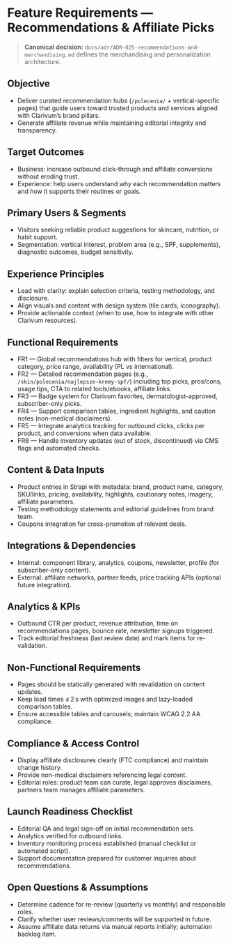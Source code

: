 # Feature Requirements — Recommendations & Affiliate Picks

> **Canonical decision:** `docs/adr/ADR-025-recommendations-and-merchandising.md` defines the merchandising and personalization architecture.

## Objective
- Deliver curated recommendation hubs (`/polecenia/` + vertical-specific pages) that guide users toward trusted products and services aligned with Clarivum’s brand pillars.
- Generate affiliate revenue while maintaining editorial integrity and transparency.

## Target Outcomes
- Business: increase outbound click-through and affiliate conversions without eroding trust.
- Experience: help users understand why each recommendation matters and how it supports their routines or goals.

## Primary Users & Segments
- Visitors seeking reliable product suggestions for skincare, nutrition, or habit support.
- Segmentation: vertical interest, problem area (e.g., SPF, supplements), diagnostic outcomes, budget sensitivity.

## Experience Principles
- Lead with clarity: explain selection criteria, testing methodology, and disclosure.
- Align visuals and content with design system (tile cards, iconography).
- Provide actionable context (when to use, how to integrate with other Clarivum resources).

## Functional Requirements
- FR1 — Global recommendations hub with filters for vertical, product category, price range, availability (PL vs international).
- FR2 — Detailed recommendation pages (e.g., `/skin/polecenia/najlepsze-kremy-spf/`) including top picks, pros/cons, usage tips, CTA to related tools/ebooks, affiliate links.
- FR3 — Badge system for Clarivum favorites, dermatologist-approved, subscriber-only picks.
- FR4 — Support comparison tables, ingredient highlights, and caution notes (non-medical disclaimers).
- FR5 — Integrate analytics tracking for outbound clicks, clicks per product, and conversions when data available.
- FR6 — Handle inventory updates (out of stock, discontinued) via CMS flags and automated checks.

## Content & Data Inputs
- Product entries in Strapi with metadata: brand, product name, category, SKU/links, pricing, availability, highlights, cautionary notes, imagery, affiliate parameters.
- Testing methodology statements and editorial guidelines from brand team.
- Coupons integration for cross-promotion of relevant deals.

## Integrations & Dependencies
- Internal: component library, analytics, coupons, newsletter, profile (for subscriber-only content).
- External: affiliate networks, partner feeds, price tracking APIs (optional future integration).

## Analytics & KPIs
- Outbound CTR per product, revenue attribution, time on recommendations pages, bounce rate, newsletter signups triggered.
- Track editorial freshness (last review date) and mark items for re-validation.

## Non-Functional Requirements
- Pages should be statically generated with revalidation on content updates.
- Keep load times ≤ 2 s with optimized images and lazy-loaded comparison tables.
- Ensure accessible tables and carousels; maintain WCAG 2.2 AA compliance.

## Compliance & Access Control
- Display affiliate disclosures clearly (FTC compliance) and maintain change history.
- Provide non-medical disclaimers referencing legal content.
- Editorial roles: product team can curate, legal approves disclaimers, partners team manages affiliate parameters.

## Launch Readiness Checklist
- Editorial QA and legal sign-off on initial recommendation sets.
- Analytics verified for outbound links.
- Inventory monitoring process established (manual checklist or automated script).
- Support documentation prepared for customer inquiries about recommendations.

## Open Questions & Assumptions
- Determine cadence for re-review (quarterly vs monthly) and responsible roles.
- Clarify whether user reviews/comments will be supported in future.
- Assume affiliate data returns via manual reports initially; automation backlog item.
